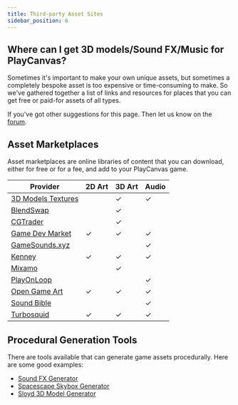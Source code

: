 ```yaml
---
title: Third-party Asset Sites
sidebar_position: 6
---
```


## Where can I get 3D models/Sound FX/Music for PlayCanvas?

Sometimes it's important to make your own unique assets, but sometimes a completely bespoke asset is too expensive or time-consuming to make. So we've gathered together a list of links and resources for places that you can get free or paid-for assets of all types.

If you've got other suggestions for this page. Then let us know on the [forum][1].

## Asset Marketplaces

Asset marketplaces are online libraries of content that you can download, either for free or for a fee, and add to your PlayCanvas game.

| Provider                                                                 | 2D Art   | 3D Art   | Audio    |
|--------------------------------------------------------------------------|----------|----------|----------|
| [3D Models Textures](https://www.3dmodels-textures.com/)                 |          | &#x2713; | &#x2713; |
| [BlendSwap](https://www.blendswap.com/)                                  |          | &#x2713; |          |
| [CGTrader](https://www.cgtrader.com/)                                    |          | &#x2713; |          |
| [Game Dev Market](https://www.gamedevmarket.net?ally=O0I9alFp)           | &#x2713; | &#x2713; | &#x2713; |
| [GameSounds.xyz](https://gamesounds.xyz/)                                |          |          | &#x2713; |
| [Kenney](https://kenney.nl/)                                             | &#x2713; | &#x2713; | &#x2713; |
| [Mixamo](https://www.mixamo.com/)                                        |          | &#x2713; |          |
| [PlayOnLoop](https://www.playonloop.com/music-loops-category/videogame/) |          |          | &#x2713; |
| [Open Game Art](https://opengameart.org/)                                | &#x2713; | &#x2713; | &#x2713; |
| [Sound Bible](https://soundbible.com/)                                   |          |          | &#x2713; |
| [Turbosquid](https://www.turbosquid.com/)                                | &#x2713; | &#x2713; | &#x2713; |

## Procedural Generation Tools

There are tools available that can generate game assets procedurally. Here are some good examples:

* [Sound FX Generator][2]
* [Spacescape Skybox Generator][3]
* [Sloyd 3D Model Generator][4]

[1]: https://forum.playcanvas.com/
[2]: https://www.bfxr.net/
[3]: http://alexcpeterson.com/spacescape
[4]: https://sloyd.ai
